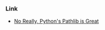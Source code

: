 ### Link
- [No Really, Python's Pathlib is Great](https://rednafi.github.io/digressions/python/2020/04/13/python-pathlib.html)